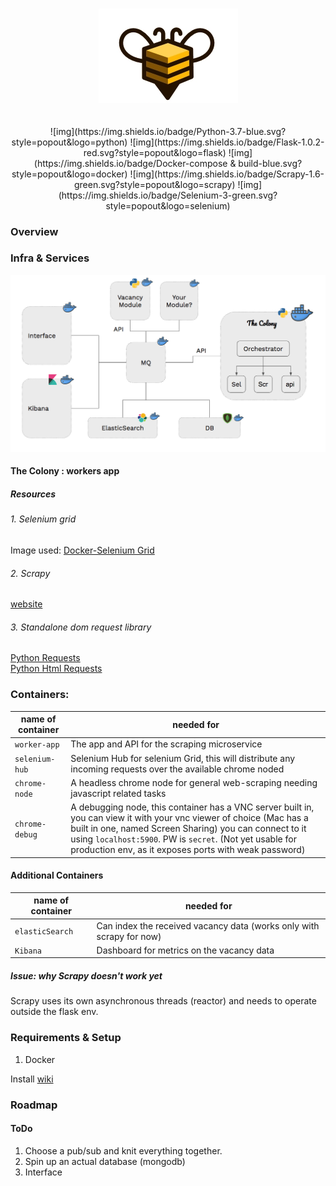 <h1 align="center">
  <img src="media/bee.png" alt="Logo" />
</h1>
<h2 align="center">
</h2>

<div align="center">
![img](https://img.shields.io/badge/Python-3.7-blue.svg?style=popout&logo=python)
![img](https://img.shields.io/badge/Flask-1.0.2-red.svg?style=popout&logo=flask)
![img](https://img.shields.io/badge/Docker-compose & build-blue.svg?style=popout&logo=docker)
![img](https://img.shields.io/badge/Scrapy-1.6-green.svg?style=popout&logo=scrapy)
![img](https://img.shields.io/badge/Selenium-3-green.svg?style=popout&logo=selenium)
</div>

### Overview


### Infra & Services
<div align="center">
<img  src="media/overview.png" alt="Logo"/>
</div>

#### The Colony : workers app

##### Resources
###### 1. Selenium grid
Image used: [Docker-Selenium Grid](https://github.com/SeleniumHQ/docker-selenium)

###### 2. Scrapy
[website](https://scrapy.org/)

###### 3. Standalone dom request library
[Python Requests](https://2.python-requests.org/en/master/)\
[Python Html Requests](https://html.python-requests.org/)

### Containers:
| name of container         | needed for |
| ------------------      | ----------     |
| `worker-app`   | The app and API for the scraping microservice |
| `selenium-hub` | Selenium Hub for selenium Grid, this will distribute any incoming requests over the available chrome noded |
| `chrome-node`  | A headless chrome node for general web-scraping needing javascript related tasks |
| `chrome-debug` | A debugging node, this container has a VNC server built in, you can view it with your vnc viewer of choice (Mac has a built in one, named Screen Sharing) you can connect to it using `localhost:5900`. PW is `secret`. (Not yet usable for production env, as it exposes ports with weak password)  |

#### Additional Containers
| name of container         | needed for |
| ------------------      | ----------     |
| `elasticSearch`   | Can index the received vacancy data (works only with scrapy for now) |
| `Kibana` | Dashboard for metrics on the vacancy data |

##### Issue: why Scrapy doesn't work yet
Scrapy uses its own asynchronous threads (reactor) and needs to operate outside the flask env.


### Requirements & Setup

1. Docker



Install [wiki](https://gitlab.ycdev.nl/yaleesa/project-monarch/wikis/1.-Install---services)

### Roadmap

#### ToDo
1. Choose a pub/sub and knit everything together.
2. Spin up an actual database (mongodb)
3. Interface
